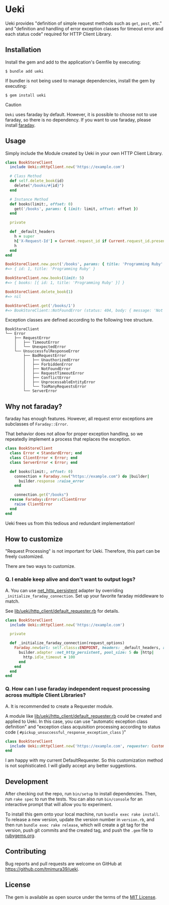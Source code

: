 # Ueki

Ueki provides "definition of simple request methods such as `get`, `post`, etc." and "definition and handling of error exception classes for timeout error and each status code" required for HTTP Client Library.

## Installation

Install the gem and add to the application's Gemfile by executing:

    $ bundle add ueki

If bundler is not being used to manage dependencies, install the gem by executing:

    $ gem install ueki

> [!CAUTION]
> `Ueki` uses faraday by default.
> However, it is possible to choose not to use faraday, so there is no dependency.
> If you want to use faraday, please install [faraday](https://github.com/lostisland/faraday).

## Usage

Simply include the Module created by Ueki in your own HTTP Client Library.

```ruby
class BookStoreClient
  include Ueki::HttpClient.new('https://example.com')

  # Class Method
  def self.delete_book(id)
    delete("/books/#{id}")
  end

  # Instance Method
  def books(limit:, offset: 0)
    get('/books', params: { limit: limit, offset: offset })
  end

  private

  def _default_headers
    h = super
    h['X-Request-Id'] = Current.request_id if Current.request_id.present?
    h
  end
end

BookStoreClient.new.post('/books', params: { title: 'Programming Ruby' })
#=> { id: 1, title: 'Programming Ruby' }

BookStoreClient.new.books(limit: 5)
#=> { books: [{ id: 1, title: 'Programming Ruby' }] }

BookStoreClient.delete_book(1)
#=> nil

BookStoreClient.get('/books/1')
#=> BookStoreClient::NotFoundError (status: 404, body: { message: 'Not Found' })
```

Exception classes are defined according to the following tree structure.
```
BookStoreClient
└── Error
    ├── RequestError
    │   ├── TimeoutError
    │   └── UnexpectedError
    └── UnsuccessfulResponseError
        ├── BadRequestError
        │   ├── UnauthorizedError
        │   ├── ForbiddenError
        │   ├── NotFoundError
        │   ├── RequestTimeoutError
        │   ├── ConflictError
        │   ├── UnprocessableEntityError
        │   └── TooManyRequestsError
        └── ServerError
```

## Why not faraday?

faraday has enough features.
However, all request error exceptions are subclasses of `Faraday::Error`.

That behavior does not allow for proper exception handling, so we repeatedly implement a process that replaces the exception.
```ruby
class BookStoreClient
  class Error < StandardError; end
  class ClientError < Error; end
  class ServerError < Error; end

  def books(limit:, offset: 0)
    connection = Faraday.new("https://example.com") do |builder|
      builder.response :raise_error
    end

    connection.get("/books")
  rescue Faraday::Error::ClientError
    raise ClientError
  end
end
```

Ueki frees us from this tedious and redundant implementation!

## How to customize

"Request Processing" is not important for Ueki.
Therefore, this part can be freely customized.

There are two ways to customize.

### Q. I enable keep alive and don't want to output logs?

A. You can use [net_http_persistent](https://github.com/lostisland/faraday-net_http_persistent) adapter by overriding `_initialize_faraday_connection`. Set up your favorite faraday middleware to match.

See [lib/ueki/http_client/default_requester.rb](https://github.com/tmimura39/ueki/blob/main/lib/ueki/http_client/default_requester.rb) for details.
```ruby
class BookStoreClient
  include Ueki::HttpClient.new('https://example.com')

  private

  def _initialize_faraday_connection(request_options)
    Faraday.new(url: self.class::ENDPOINT, headers: _default_headers, request: request_options) do |builder|
      builder.adapter :net_http_persistent, pool_size: 5 do |http|
        http.idle_timeout = 100
      end
    end
  end
end
```

### Q. How can I use faraday independent request processing across multiple Client Libraries?

A. It is recommended to create a Requester module.

A module like [lib/ueki/http_client/default_requester.rb](https://github.com/tmimura39/ueki/blob/main/lib/ueki/http_client/default_requester.rb) could be created and applied to Ueki.
In this case, you can use "automatic exception class definition" and "exception class acquisition processing according to status code ( `#pickup_unsuccessful_response_exception_class` )"

```ruby
class BookStoreClient
  include Ueki::HttpClient.new('https://example.com', requester: CustomRequester)
end
```

I am happy with my current DefaultRequester.
So this customization method is not sophisticated.
I will gladly accept any better suggestions.

## Development

After checking out the repo, run `bin/setup` to install dependencies. Then, run `rake spec` to run the tests. You can also run `bin/console` for an interactive prompt that will allow you to experiment.

To install this gem onto your local machine, run `bundle exec rake install`. To release a new version, update the version number in `version.rb`, and then run `bundle exec rake release`, which will create a git tag for the version, push git commits and the created tag, and push the `.gem` file to [rubygems.org](https://rubygems.org).

## Contributing

Bug reports and pull requests are welcome on GitHub at https://github.com/tmimura39/ueki.

## License

The gem is available as open source under the terms of the [MIT License](https://opensource.org/licenses/MIT).
